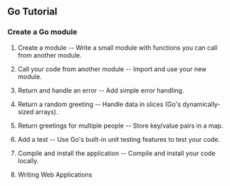 ## Go Tutorial

### Create a Go module

1. Create a module -- Write a small module with functions you can call from another module.

2. Call your code from another module -- Import and use your new module.

3. Return and handle an error -- Add simple error handling.

4. Return a random greeting -- Handle data in slices (Go's dynamically-sized arrays).

5. Return greetings for multiple people -- Store key/value pairs in a map.

6. Add a test -- Use Go's built-in unit testing features to test your code.

7. Compile and install the application -- Compile and install your code locally.

8. Writing Web Applications


